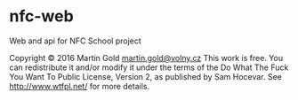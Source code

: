 # nfc-web
Web and api for NFC School project

Copyright © 2016 Martin Gold <martin.gold@volny.cz>
This work is free. You can redistribute it and/or modify it under the
terms of the Do What The Fuck You Want To Public License, Version 2,
as published by Sam Hocevar. See http://www.wtfpl.net/ for more details.
